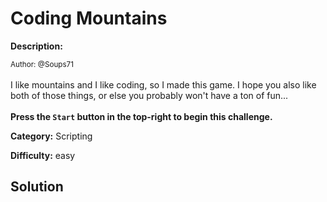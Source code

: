 # Coding Mountains

**Description:**

<small>Author: @Soups71</small><br><br>I like mountains and I like coding, so I made this game. I hope you also like both of those things, or else you probably won't have a ton of fun... <br><br> <b>Press the <code>Start</code> button in the top-right to begin this challenge.</b>


**Category:** Scripting

**Difficulty:** easy

## Solution

